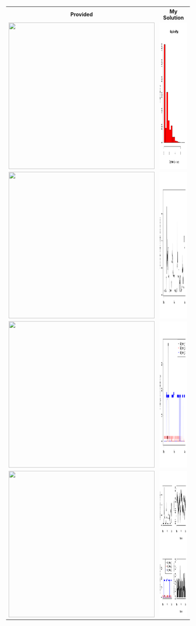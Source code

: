 <table>
<tr><th>Provided</th><th>My Solution</th></tr>
<tr>
<td><img src="figure/unnamed-chunk-2.png" width="400" height="400"/></td>
<td><img src="plot1.png" width="400" height="400"/></td>
</tr>
<tr>
<td><img src="figure/unnamed-chunk-3.png" width="400" height="400"/></td>
<td><img src="plot2.png" width="400" height="400"/></td>
</tr>
<tr>
<td><img src="figure/unnamed-chunk-4.png" width="400" height="400"/></td>
<td><img src="plot3.png" width="400" height="400"/></td>
</tr>
<tr>
<td><img src="figure/unnamed-chunk-5.png" width="400" height="400"/></td>
<td><img src="plot4.png" width="400" height="400"/></td>
</tr>
</table>

